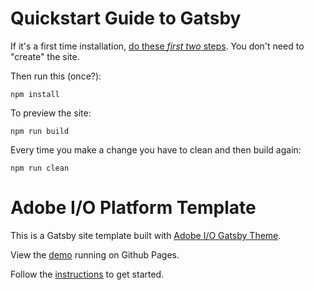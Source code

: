 # Quickstart Guide to Gatsby

If it's a first time installation, [do these *first two* steps](https://github.com/adobe/aio-theme#using-the-adobe-io-cli). You don't need to "create" the site.


Then run this (once?):
```
npm install
```

To preview the site:
```
npm run build
```

Every time you make a change you have to clean and then build again:
```
npm run clean
```


# Adobe I/O Platform Template

This is a Gatsby site template built with [Adobe I/O Gatsby Theme](https://github.com/adobe/gatsby-theme-aio).

View the [demo](https://adobedocs.github.io/dev-site-platform-template/) running on Github Pages.  

Follow the [instructions](https://github.com/adobe/gatsby-theme-aio#getting-started) to get started.

<!-- Deploy 🚀 -->
